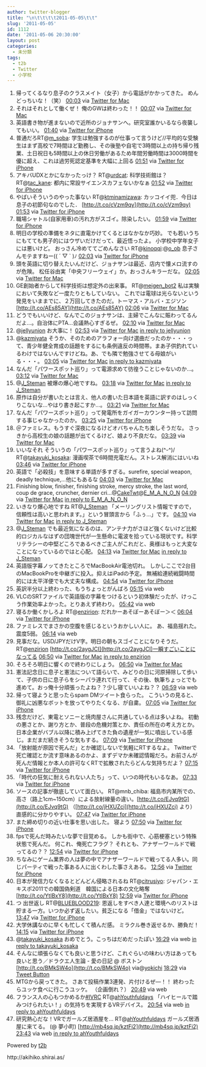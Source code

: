 ```yaml
---
author: twitter-blogger
title: "\n\t\t\t\t2011-05-05\t\t"
slug: '2011-05-05'
id: 1112
date: '2011-05-06 20:30:00'
layout: post
categories:
  - 未分類
tags:
  - t2b
  - Twitter
  - 小学校
---
```


<div xmlns:georss="http://www.georss.org/georss">

1.  <span><span>帰ってくるなり息子のクラスメイト（女子）から電話がかかってきた。 めんどっちいな！（笑）</span> <span>[<span>00:03</span>](http://twitter.com/o_ob/status/66095793383292928) <span>via [Twitter for Mac](http://itunes.apple.com/us/app/twitter/id409789998?mt=12)</span></span></span>
2.  <span><span>それはそれとして働くぜ！ 俺のGWは終わった！！</span> <span>[<span>00:07</span>](http://twitter.com/o_ob/status/66096668180885504) <span>via [Twitter for Mac](http://itunes.apple.com/us/app/twitter/id409789998?mt=12)</span></span></span>
3.  <span><span>英語書き物が進まないので近所のジョナサンへ。研究室誰かいるなら夜襲してもいい。</span> <span>[<span>01:40</span>](http://twitter.com/o_ob/status/66120150734213120) <span>via [Twitter for iPhone](http://twitter.com/#!/download/iphone)</span></span></span>
4.  <span><span>普通だろRT@[m_soba](http://twitter.com/m_soba "m_soba"): 学生は勉強するのが仕事って言うけど//平均的な受験生はまず高校で7時間ほど勤務し、その後塾や自宅で3時間以上の持ち帰り残業、土日祝日も5時間以上の休日労働があるため年間労働時間は3000時間を優に超え、これは過労死認定基準を大幅に上回る</span> <span>[<span>01:51</span>](http://twitter.com/o_ob/status/66122753505366017) <span>via [Twitter for iPhone](http://twitter.com/#!/download/iphone)</span></span></span>
5.  <span><span>アキバUDXとかになかったっけ？ RT@[urdcat](http://twitter.com/urdcat "urdcat"): 科学技術館は？ RT@[tac_kane](http://twitter.com/tac_kane "tac_kane"): 都内に常設サイエンスカフェないかなぁ</span> <span>[<span>01:52</span>](http://twitter.com/o_ob/status/66123096595247104) <span>via [Twitter for iPhone](http://twitter.com/#!/download/iphone)</span></span></span>
6.  <span><span>やばいそういうのやった事ない RT@[ktminamizawa](http://twitter.com/ktminamizawa "ktminamizawa"): カッコイイ兜．今日は息子の初節句なのでした． [http://t.co/cVzm9qy](http://t.co/cVzm9qy)</span> <span>[<span>01:53</span>](http://twitter.com/o_ob/status/66123402934632448) <span>via [Twitter for iPhone](http://twitter.com/#!/download/iphone)</span></span></span>
7.  <span><span>職場シャトル(自家用車)の汚れ方がスゴイ。除染したい。</span> <span>[<span>01:59</span>](http://twitter.com/o_ob/status/66124910937899008) <span>via [Twitter for iPhone](http://twitter.com/#!/download/iphone)</span></span></span>
8.  <span><span>明日の学校の準備をネタに直電かけてくるとはなかなか巧妙。 でも若いうちにもてても男子的にはウザいだけだって、最近悟ったよ。 小学校中学年女子には悪いけど。 おっさん冷めててごめんなさい RT@[kinoqqi](http://twitter.com/kinoqqi "kinoqqi"):@[o_ob](http://twitter.com/o_ob "o_ob") 息子さんモテますねー(( ´ ▽ ` )ﾉ</span> <span>[<span>02:03</span>](http://twitter.com/o_ob/status/66125901452152832) <span>via [Twitter for iPhone](http://twitter.com/#!/download/iphone)</span></span></span>
9.  <span><span>頭を英語に切り替えたいんだけど、ジョナサンは最近、店内で懐メロ流すのが危険。 松任谷由実「中央フリーウェイ」か。おっさんキラーだな。</span> <span>[<span>02:05</span>](http://twitter.com/o_ob/status/66126432652365825) <span>via [Twitter for Mac](http://itunes.apple.com/us/app/twitter/id409789998?mt=12)</span></span></span>
10.  <span><span>GE創始者からして科学技術は想定外の出来事。 RT@[meigen_bot2](http://twitter.com/meigen_bot2 "meigen_bot2") 私は実験において失敗など一度たりともしていない。 これでは電球は光らないという発見をいままでに、２万回してきたのだ。トーマス・アルバ・エジソン [http://t.co/AEs85AY](http://t.co/AEs85AY)</span> <span>[<span>02:06</span>](http://twitter.com/o_ob/status/66126736626163712) <span>via [Twitter for Mac](http://itunes.apple.com/us/app/twitter/id409789998?mt=12)</span></span></span>
11.  <span><span>どうでもいいけど、なんでこのジョナサンは、主婦でこんなに賑わってるんだよ…。自治体にPTA…会議熱心すぎるぜ。</span> <span>[<span>02:10</span>](http://twitter.com/o_ob/status/66127550182723584) <span>via [Twitter for Mac](http://itunes.apple.com/us/app/twitter/id409789998?mt=12)</span></span></span>
12.  <span><span>@[jellyunion](http://twitter.com/jellyunion "jellyunion") お大事に！</span> <span>[<span>02:53</span>](http://twitter.com/o_ob/status/66138376780259329) <span>via [Twitter for Mac](http://itunes.apple.com/us/app/twitter/id409789998?mt=12)</span> [in reply to jellyunion](http://twitter.com/jellyunion/status/66137319345897472)</span></span>
13.  <span><span>@[kazmiyata](http://twitter.com/kazmiyata "kazmiyata") そうか、そのためのアラフォー向け選曲だったのか・・・って、青少年健全育成の話題をするにも条例違反の時間帯。まあ子供釣れているわけではないんですけどね。あ、でも隣で勉強させてる母娘がいる・・・。</span> <span>[<span>03:05</span>](http://twitter.com/o_ob/status/66141436583751682) <span>via [Twitter for Mac](http://itunes.apple.com/us/app/twitter/id409789998?mt=12)</span> [in reply to kazmiyata](http://twitter.com/kazmiyata/status/66134064737947648)</span></span>
14.  <span><span>なんだ「パワースポット巡り」って電源求めて彷徨うことじゃないのか…。</span> <span>[<span>03:12</span>](http://twitter.com/o_ob/status/66143219838222337) <span>via [Twitter for Mac](http://itunes.apple.com/us/app/twitter/id409789998?mt=12)</span></span></span>
15.  <span><span>@[J_Steman](http://twitter.com/J_Steman "J_Steman") 被爆の爆心地ですね。</span> <span>[<span>03:18</span>](http://twitter.com/o_ob/status/66144797357899776) <span>via [Twitter for Mac](http://itunes.apple.com/us/app/twitter/id409789998?mt=12)</span> [in reply to J_Steman](http://twitter.com/J_Steman/status/66133009887281152)</span></span>
16.  <span><span>原作は自分が書いたとは言え、他人の書いた日本語を英語に訳すのはしっくりこないな…やはり書き起こすか…。</span> <span>[<span>03:21</span>](http://twitter.com/o_ob/status/66145487127982080) <span>via [Twitter for Mac](http://itunes.apple.com/us/app/twitter/id409789998?mt=12)</span></span></span>
17.  <span><span>なんだ「パワースポット巡り」って発電所をガイガーカウンター持って訪問する事じゃなかったのか。</span> <span>[<span>03:25</span>](http://twitter.com/o_ob/status/66146449301311489) <span>via [Twitter for iPhone](http://twitter.com/#!/download/iphone)</span></span></span>
18.  <span><span>＠ファミレス。もうすぐ深夜になるけどオバちゃんたち楽しそうだな。 さっきから高校生の娘の話題が出てくるけど、娘より不良だな。</span> <span>[<span>03:39</span>](http://twitter.com/o_ob/status/66150121963921408) <span>via [Twitter for Mac](http://itunes.apple.com/us/app/twitter/id409789998?mt=12)</span></span></span>
19.  <span><span>いいなそれ そういうの「パワースポット巡り」って言うよね(^-^)/ RT@[takayuki_kosaka](http://twitter.com/takayuki_kosaka "takayuki_kosaka"): 漫画喫茶で6時間充電だん。ストレス解消にはいいね</span> <span>[<span>03:46</span>](http://twitter.com/o_ob/status/66151853582319616) <span>via [Twitter for iPhone](http://twitter.com/#!/download/iphone)</span></span></span>
20.  <span><span>英語で「必殺技」を意味する単語が多すぎる。surefire, special weapon, deadly technique,...他にもあるな</span> <span>[<span>04:03</span>](http://twitter.com/o_ob/status/66155959675916288) <span>via [Twitter for Mac](http://itunes.apple.com/us/app/twitter/id409789998?mt=12)</span></span></span>
21.  <span><span>Finishing blow, finisher, finishing stroke, mercy stroke, the last word, coup de grace, cruncher, dernier cri...@[CakeTwt](http://twitter.com/CakeTwt "CakeTwt")@[E_M_A_N_O_N](http://twitter.com/E_M_A_N_O_N "E_M_A_N_O_N")</span> <span>[<span>04:09</span>](http://twitter.com/o_ob/status/66157617654927361) <span>via [Twitter for Mac](http://itunes.apple.com/us/app/twitter/id409789998?mt=12)</span> [in reply to E_M_A_N_O_N](http://twitter.com/E_M_A_N_O_N/status/66156391450157057)</span></span>
22.  <span><span>いきなり爆心地ですね RT@[J_Steman](http://twitter.com/J_Steman "J_Steman") 「メーリングリスト情報ですので，信頼性は高いと思われます。」という冒頭言から「ふぅ…」です。</span> <span>[<span>04:10</span>](http://twitter.com/o_ob/status/66157869275418624) <span>via [Twitter for Mac](http://itunes.apple.com/us/app/twitter/id409789998?mt=12)</span> [in reply to J_Steman](http://twitter.com/J_Steman/status/66146678683607040)</span></span>
23.  <span><span>@[J_Steman](http://twitter.com/J_Steman "J_Steman") でも最近気になるのは、アンテナ力がさほど強くないけど比較的ロジカルなはずの団塊世代が一生懸命に電波を拾っている現状です。科学リテラシーの中堅どころであるべきご主人がこれだと、奥様はもっと大変なことになっているのではと心配。</span> <span>[<span>04:13</span>](http://twitter.com/o_ob/status/66158500534951936) <span>via [Twitter for Mac](http://itunes.apple.com/us/app/twitter/id409789998?mt=12)</span> [in reply to J_Steman](http://twitter.com/J_Steman/status/66146678683607040)</span></span>
24.  <span><span>英語版字幕ノッてきたところでMacBookAir電池切れ。 しかしここで2台目のMacBookProを中継ぎに投入。抑えはiPadの予定。 無補給連続戦闘時間的には太平洋便でも大丈夫な構成。</span> <span>[<span>04:54</span>](http://twitter.com/o_ob/status/66168969328992256) <span>via [Twitter for iPhone](http://twitter.com/#!/download/iphone)</span></span></span>
25.  <span><span>英訳半分以上終わった、もうちょっとがんばろ</span> <span>[<span>05:15</span>](http://twitter.com/o_ob/status/66174113407967232) <span>via web</span></span></span>
26.  <span><span>VLCのSRTファイルで英語版の字幕をつけるという初体験だったが、けっこう作業効率よかった。とりあえず終わり。</span> <span>[<span>05:42</span>](http://twitter.com/o_ob/status/66180875007692801) <span>via web</span></span></span>
27.  <span><span>寝るか働くかしろよ RT@[enzirion](http://twitter.com/enzirion "enzirion"): だれかーあそぼーあそぼー＞＜</span> <span>[<span>06:04</span>](http://twitter.com/o_ob/status/66186617731284992) <span>via [Twitter for iPhone](http://twitter.com/#!/download/iphone)</span></span></span>
28.  <span><span>ファミレスでまさかの空腹を感じるというおかしい人に。 あ、福島揺れた。震度5弱。</span> <span>[<span>06:14</span>](http://twitter.com/o_ob/status/66189049311928321) <span>via web</span></span></span>
29.  <span><span>見事だな。USD/JPYだけV字。明日の朝もスゴイことになりそうだ。RT@[enzirion](http://twitter.com/enzirion "enzirion") [http://t.co/2aygJCI](http://t.co/2aygJCI)一瞬すごいことになってる</span> <span>[<span>06:50</span>](http://twitter.com/o_ob/status/66198046584741888) <span>via [Twitter for Mac](http://itunes.apple.com/us/app/twitter/id409789998?mt=12)</span> [in reply to enzirion](http://twitter.com/enzirion/status/66191398013108224)</span></span>
30.  <span><span>そろそろ明日に響くので終わりにしょう。</span> <span>[<span>06:50</span>](http://twitter.com/o_ob/status/66198206979117056) <span>via [Twitter for Mac](http://itunes.apple.com/us/app/twitter/id409789998?mt=12)</span></span></span>
31.  <span><span>憲法記念日に息子と憲法について語らいで、みどりの日に河原掃除して歩いて、子供の日に息子らをシーパラ連れて行って、その後、執筆ちょっとでも進めて。おっ俺十分頑張ったよね？？少し寝ていいよね？？</span> <span>[<span>06:59</span>](http://twitter.com/o_ob/status/66200383999066112) <span>via web</span></span></span>
32.  <span><span>帰って寝ようと思ったらspam DMツイート食らった。 こういうの見ると、御礼に凶悪なボットを放ってやりたくなる、が自粛。</span> <span>[<span>07:05</span>](http://twitter.com/o_ob/status/66201951288836096) <span>via [Twitter for iPhone](http://twitter.com/#!/download/iphone)</span></span></span>
33.  <span><span>残念だけど、東電とソニーと焼肉屋さんに共通している点は多いよね。 初動の悪さとか、謝り方とか、普段の危機対策とか、責任の所在の考え方とか。 日本企業がバブル以降に積み上げてきた負の遺産が一気に噴出している感じ。まだまだ続きそうな気もする。</span> <span>[<span>07:09</span>](http://twitter.com/o_ob/status/66202973855940609) <span>via [Twitter for iPhone](http://twitter.com/#!/download/iphone)</span></span></span>
34.  <span><span>「放射能が原因で死んだ」とか確認しないで気軽にRTするなよ。 Twitterで死亡確認とか流す意味あるのかよ、まずデマか未確認情報だろ。お前さんが死んだ情報とか本人の許可なくRTで拡散されたらどんな気持ちだよ？</span> <span>[<span>07:15</span>](http://twitter.com/o_ob/status/66204311440461825) <span>via [Twitter for iPhone](http://twitter.com/#!/download/iphone)</span></span></span>
35.  <span><span>「時代の狂気に耐えられない人たち」って、いつの時代もいるなあ。</span> <span>[<span>07:33</span>](http://twitter.com/o_ob/status/66208984452968449) <span>via [Twitter for iPhone](http://twitter.com/#!/download/iphone)</span></span></span>
36.  <span><span>ソースの記事が徹底していて面白い。 RT@mnb_chiba: 福島市内某所での、高さ（路上1cm~150cm）による放射線量の違い。[http://t.co/EJvq9tG](http://t.co/EJvq9tG) （[http://t.co/jHXUZci](http://t.co/jHXUZci) より）　直感的に分かりやすい。</span> <span>[<span>07:47</span>](http://twitter.com/o_ob/status/66212469487575040) <span>via [Twitter for iPhone](http://twitter.com/#!/download/iphone)</span></span></span>
37.  <span><span>また締め切りの近い仕事を思い出した。 寝よう</span> <span>[<span>07:50</span>](http://twitter.com/o_ob/status/66213218036613120) <span>via [Twitter for iPhone](http://twitter.com/#!/download/iphone)</span></span></span>
38.  <span><span>fpsで死んだ時みたいな夢で目覚める。 しかも街中で、心筋梗塞という特殊状態で死んだ。 何これ、俺死亡フラグ？ それとも、アナザーワールドで戦ってるの？？</span> <span>[<span>12:54</span>](http://twitter.com/o_ob/status/66289584509681664) <span>via [Twitter for iPhone](http://twitter.com/#!/download/iphone)</span></span></span>
39.  <span><span>ちなみにゲーム業界の人は夢の中でアナザーワールドで戦ってる人多い。同じパーティで戦った事ある人に出くわした事さえある。</span> <span>[<span>12:56</span>](http://twitter.com/o_ob/status/66290112446738432) <span>via [Twitter for iPhone](http://twitter.com/#!/download/iphone)</span></span></span>
40.  <span><span>日本が発信力なくなるとどんどん侵略されるね RT@[citrusiyo](http://twitter.com/citrusiyo "citrusiyo"): ジャパン・エキスポ2011での韓国偽剣道　韓国による日本の文化略奪 [http://t.co/YtIBxY8](http://t.co/YtIBxY8)</span> <span>[<span>12:59</span>](http://twitter.com/o_ob/status/66290960178483201) <span>via [Twitter for iPhone](http://twitter.com/#!/download/iphone)</span></span></span>
41.  <span><span>つ 出世返し RT@[BLUEBLOOD219](http://twitter.com/BLUEBLOOD219 "BLUEBLOOD219"): 恩返しをすべき人達と環境へのリストは貯まる一方。いつか必ず返したい。貧乏になる「借金」ではないけど。</span> <span>[<span>13:47</span>](http://twitter.com/o_ob/status/66303154165252096) <span>via [Twitter for iPhone](http://twitter.com/#!/download/iphone)</span></span></span>
42.  <span><span>大学休講なのに早くも忙しくて積んだ感。 ミラクル巻き返せるか、勝負だ！</span> <span>[<span>14:15</span>](http://twitter.com/o_ob/status/66310167532273665) <span>via [Twitter for iPhone](http://twitter.com/#!/download/iphone)</span></span></span>
43.  <span><span>@[takayuki_kosaka](http://twitter.com/takayuki_kosaka "takayuki_kosaka") おめでとう。こっちはだめだったぽい</span> <span>[<span>16:29</span>](http://twitter.com/o_ob/status/66343706797682688) <span>via web</span> [in reply to takayuki_kosaka](http://twitter.com/takayuki_kosaka/status/66343016243273729)</span></span>
44.  <span><span>そんなに頑張らなくても良いと思うけど、これぐらいの味わい方はあっても良いと思う／ドラクエ人生論 - 愛の日記 @ ボストン [http://t.co/BMkSW4o](http://t.co/BMkSW4o) via@[yokichi](http://twitter.com/yokichi "yokichi")</span> <span>[<span>18:29</span>](http://twitter.com/o_ob/status/66374122682327040) <span>via [Tweet Button](http://twitter.com/tweetbutton)</span></span></span>
45.  <span><span>MTGから戻ってきた。 さあて投稿作業3連発、片付けるぜ―！！ 終わったらユッケ食べに行こうユッケ。 （企画倒れ？）</span> <span>[<span>20:49</span>](http://twitter.com/o_ob/status/66409350310277121) <span>via web</span></span></span>
46.  <span><span>フランス人の心もつかめるか[#IVRC](http://twitter.com/search?q=%23IVRC "#IVRC") RT@[ahYouthfuldays](http://twitter.com/ahYouthfuldays "ahYouthfuldays") 「ハイヒールで踏みつけられたい！」の気持ちを実現するVRデバイス。</span> <span>[<span>20:54</span>](http://twitter.com/o_ob/status/66410533376630784) <span>via web</span> [in reply to ahYouthfuldays](http://twitter.com/ahYouthfuldays/status/66385781845008384)</span></span>
47.  <span><span>研究熱心だな！VRでガールズ居酒屋を… RT@[ahYouthfuldays](http://twitter.com/ahYouthfuldays "ahYouthfuldays") ガールズ居酒屋に来てる。 (@ 夢小町) [http://mb4sq.jp/kztFi2](http://mb4sq.jp/kztFi2)</span> <span>[<span>23:43</span>](http://twitter.com/o_ob/status/66452977984090113) <span>via web</span> [in reply to ahYouthfuldays](http://twitter.com/ahYouthfuldays/status/66449269397274624)</span></span>

</div>

Powered by [t2b](http://t2b.utilz.jp/)

<div>http://akihiko.shirai.as/</div>